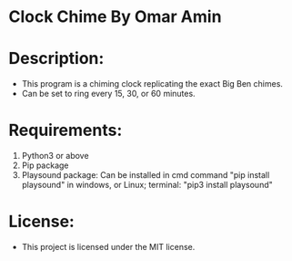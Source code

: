 # Clock Chime By Omar Amin
# Description:
 - This program is a chiming clock replicating the exact Big Ben chimes.
 - Can be set to ring every 15, 30, or 60 minutes.

# Requirements:
 1. Python3 or above
 2. Pip package
 3. Playsound package: Can be installed in cmd command "pip install playsound" in windows, or Linux; terminal: "pip3 install playsound"

# License:
  - This project is licensed under the MIT license.
